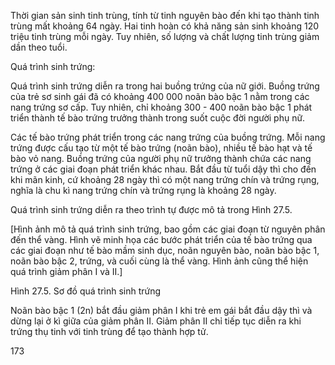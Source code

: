 Thời gian sản sinh tinh trùng, tính từ tinh nguyên bào đến khi tạo thành tinh trùng mất khoảng 64 ngày. Hai tinh hoàn có khả năng sản sinh khoảng 120 triệu tinh trùng mỗi ngày. Tuy nhiên, số lượng và chất lượng tinh trùng giảm dần theo tuổi.

Quá trình sinh trứng:

Quá trình sinh trứng diễn ra trong hai buồng trứng của nữ giới. Buồng trứng của trẻ sơ sinh gái đã có khoảng 400 000 noãn bào bậc 1 nằm trong các nang trứng sơ cấp. Tuy nhiên, chỉ khoảng 300 - 400 noãn bào bậc 1 phát triển thành tế bào trứng trưởng thành trong suốt cuộc đời người phụ nữ.

Các tế bào trứng phát triển trong các nang trứng của buồng trứng. Mỗi nang trứng được cấu tạo từ một tế bào trứng (noãn bào), nhiều tế bào hạt và tế bào vỏ nang. Buồng trứng của người phụ nữ trưởng thành chứa các nang trứng ở các giai đoạn phát triển khác nhau. Bắt đầu từ tuổi dậy thì cho đến khi mãn kinh, cứ khoảng 28 ngày thì có một nang trứng chín và trứng rụng, nghĩa là chu kì nang trứng chín và trứng rụng là khoảng 28 ngày.

Quá trình sinh trứng diễn ra theo trình tự được mô tả trong Hình 27.5.

[Hình ảnh mô tả quá trình sinh trứng, bao gồm các giai đoạn từ nguyên phân đến thể vàng. Hình vẽ minh họa các bước phát triển của tế bào trứng qua các giai đoạn như tế bào mầm sinh dục, noãn nguyên bào, noãn bào bậc 1, noãn bào bậc 2, trứng, và cuối cùng là thể vàng. Hình ảnh cũng thể hiện quá trình giảm phân I và II.]

Hình 27.5. Sơ đồ quá trình sinh trứng

Noãn bào bậc 1 (2n) bắt đầu giảm phân I khi trẻ em gái bắt đầu dậy thì và dừng lại ở kì giữa của giảm phân II. Giảm phân II chỉ tiếp tục diễn ra khi trứng thụ tinh với tinh trùng để tạo thành hợp tử.

173